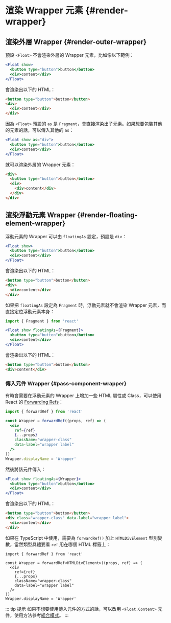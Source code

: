 # 渲染 Wrapper 元素 {#render-wrapper}

## 渲染外層 Wrapper {#render-outer-wrapper}

預設 `<Float>` 不會渲染外層的 Wrapper 元素，比如像以下範例：

```jsx
<Float show>
  <button type="button">button</button>
  <div>content</div>
</Float>
```

會渲染出以下的 HTML：

```html
<button type="button">button</button>
<div>
  <div>content</div>
</div>
```

因為 `<Float>` 預設的 `as` 是 `Fragment`，會直接渲染出子元素。如果想要包裝其他的元素的話，可以傳入其他的 `as`：

```jsx {1}
<Float show as="div">
  <button type="button">button</button>
  <div>content</div>
</Float>
```

就可以渲染外層的 Wrapper 元素：

```html {1,6}
<div>
  <button type="button">button</button>
  <div>
    <div>content</div>
  </div>
</div>
```

## 渲染浮動元素 Wrapper {#render-floating-element-wrapper}

浮動元素的 Wrapper 可以由 `floatingAs` 設定，預設是 `div`：

```jsx
<Float show>
  <button type="button">button</button>
  <div>content</div>
</Float>
```

會渲染出以下的 HTML：

```html {2,4}
<button type="button">button</button>
<div>
  <div>content</div>
</div>
```

如果把 `floatingAs` 設定為 `Fragment` 時，浮動元素就不會渲染 Wrapper 元素，而直接定位浮動元素本身：

```jsx {1}
import { Fragment } from 'react'

<Float show floatingAs={Fragment}>
  <button type="button">button</button>
  <div>content</div>
</Float>
```

會渲染出以下的 HTML：

```html
<button type="button">button</button>
<div>content</div>
```

### 傳入元件 Wrapper {#pass-component-wrapper}

有時會需要在浮動元素的 Wrapper 上增加一些 HTML 屬性或 Class，可以使用 React 的 [Forwarding Refs](https://reactjs.org/docs/forwarding-refs.html)：

```jsx
import { forwardRef } from 'react'

const Wrapper = forwardRef((props, ref) => (
  <div
    ref={ref}
    {...props}
    className="wrapper-class"
    data-label="wrapper label"
  />
))
Wrapper.displayName = 'Wrapper'
```

然後將該元件傳入：

```jsx {1}
<Float show floatingAs={Wrapper}>
  <button type="button">button</button>
  <div>content</div>
</Float>
```

會渲染出以下的 HTML：

```html {2}
<button type="button">button</button>
<div class="wrapper-class" data-label="wrapper label">
  <div>content</div>
</div>
```

如果在 TypeScript 中使用，需要為 `forwardRef()` 加上 `HTMLDivElement` 型別變數，當然類型具體要看 `ref` 用在哪個 HTML 標籤上：

```tsx
import { forwardRef } from 'react'

const Wrapper = forwardRef<HTMLDivElement>((props, ref) => (
  <div
    ref={ref}
    {...props}
    className="wrapper-class"
    data-label="wrapper label"
  />
))
Wrapper.displayName = 'Wrapper'
```

::: tip 提示
如果不想要使用傳入元件的方式的話，可以改用 `<Float.Content>` 元件，使用方法參考[組合模式](composable-mode.md)。
:::
